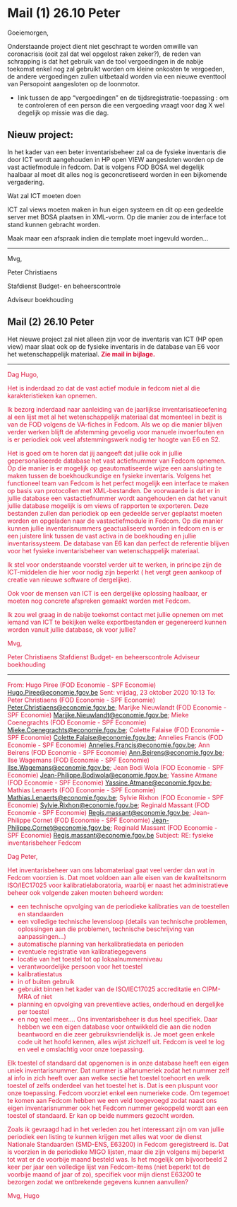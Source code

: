 # Mail (1) 26.10 Peter

Goeiemorgen,

Onderstaande project dient niet geschrapt te worden omwille van coronacrisis (ooit zal dat wel opgelost raken zeker?), de reden van schrapping is dat het gebruik  van de tool vergoedingen in de nabije toekomst enkel nog zal gebruikt worden om kleine onkosten te vergoeden, de andere vergoedingen zullen uitbetaald worden via een nieuwe eventtool van Persopoint aangesloten op de loonmotor.

- link tussen de app “vergoedingen” en de tijdsregistratie-toepassing : om te controleren of een person die een vergoeding vraagt voor dag X wel degelijk op missie was die dag.

## Nieuw project:

In het kader van een beter inventarisbeheer zal oa de fysieke inventaris die door ICT wordt aangehouden in HP open VIEW aangesloten worden op de vast actiefmodule in fedcom. Dat is volgens FOD BOSA wel degelijk haalbaar al moet dit alles nog is geconcretiseerd worden in een bijkomende vergadering.

Wat zal ICT moeten doen

ICT zal views moeten maken in hun eigen systeem en dit op een gedeelde server met BOSA plaatsen in XML-vorm. Op die manier zou de interface tot stand kunnen gebracht worden.

Maak maar een afspraak indien die template moet ingevuld worden…

--- 

Mvg,

Peter Christiaens  

Stafdienst Budget- en beheerscontrole

Adviseur boekhouding

## Mail (2) 26.10 Peter

Het nieuwe project zal niet alleen zijn voor de inventaris van ICT (HP open view) maar slaat ook op de fysieke inventaris in de database van E6 voor het wetenschappelijk materiaal. <font color="crimson"><b>Zie mail in bijlage.</b>

---

Dag Hugo,

Het is inderdaad zo dat de vast actief module in fedcom niet al die karakteristieken kan opnemen.

Ik bezorg inderdaad naar aanleiding van de jaarlijkse inventarisatieoefening al een lijst met al het wetenschappelijk materiaal dat momenteel in bezit is van de FOD volgens de VA-fiches in Fedcom. Als we op die manier blijven verder werken blijft de afstemming gevoelig voor manuele invoerfouten en is er periodiek ook veel afstemmingswerk nodig ter hoogte van E6 en S2. 

Het is goed om te horen dat jij aangeeft dat jullie ook in jullie gepersonaliseerde database het vast actiefnummer van Fedcom opnemen. Op die manier is er mogelijk op geautomatiseerde wijze een aansluiting te maken tussen de boekhoudkundige en fysieke inventaris. Volgens het functioneel team van Fedcom is het perfect mogelijk een interface te maken op basis van protocollen met XML-bestanden. De voorwaarde is dat er in jullie database een vastactiefnummer wordt aangehouden en dat het vanuit jullie database mogelijk is om views of rapporten te exporteren. Deze bestanden zullen dan periodiek op een gedeelde server geplaatst moeten worden en opgeladen naar de vastactiefmodule in Fedcom. Op die manier kunnen jullie inventarisnummers geactualiseerd worden in fedcom en is er een juistere link tussen de vast activa in de boekhouding en jullie inventarissysteem. De database van E6 kan dan perfect de referentie blijven voor het fysieke inventarisbeheer van wetenschappelijk materiaal.

Ik stel voor onderstaande voorstel verder uit te werken, in principe zijn de ICT-middelen die hier voor nodig zijn beperkt ( het vergt geen aankoop of creatie van nieuwe software of dergelijke).

Ook voor de mensen van ICT is een dergelijke oplossing haalbaar, er moeten nog concrete afspreken gemaakt worden met Fedcom.

Ik zou wel graag in de nabije toekomst contact met jullie opnemen om met iemand van ICT te bekijken welke exportbestanden er gegenereerd kunnen worden vanuit jullie database, ok voor jullie?

Mvg,

Peter Christiaens 
Stafdienst Budget- en beheerscontrole
Adviseur boekhouding

---

From: Hugo Piree (FOD Economie - SPF Economie) <Hugo.Piree@economie.fgov.be> 
Sent: vrijdag, 23 oktober 2020 10:13
To: Peter Christiaens (FOD Economie - SPF Economie) <Peter.Christiaens@economie.fgov.be>; Marijke Nieuwlandt (FOD Economie - SPF Economie) <Marijke.Nieuwlandt@economie.fgov.be>; Mieke Coenegrachts (FOD Economie - SPF Economie) <Mieke.Coenegrachts@economie.fgov.be>; Colette Falaise (FOD Economie - SPF Economie) <Colette.Falaise@economie.fgov.be>; Annelies Francis (FOD Economie - SPF Economie) <Annelies.Francis@economie.fgov.be>; Ann Beirens (FOD Economie - SPF Economie) <Ann.Beirens@economie.fgov.be>; Ilse Wagemans (FOD Economie - SPF Economie) <Ilse.Wagemans@economie.fgov.be>; Jean Bodi Wola (FOD Economie - SPF Economie) <Jean-Philippe.Bodiwola@economie.fgov.be>; Yassine Atmane (FOD Economie - SPF Economie) <Yassine.Atmane@economie.fgov.be>; Mathias Lenaerts (FOD Economie - SPF Economie) <Mathias.Lenaerts@economie.fgov.be>; Sylvie Rixhon (FOD Economie - SPF Economie) <Sylvie.Rixhon@economie.fgov.be>; Reginald Massant (FOD Economie - SPF Economie) <Regis.massant@economie.fgov.be>; Jean-Philippe Cornet (FOD Economie - SPF Economie) <Jean-Philippe.Cornet@economie.fgov.be>; Reginald Massant (FOD Economie - SPF Economie) <Regis.massant@economie.fgov.be>
Subject: RE: fysieke inventarisbeheer Fedcom

Dag Peter,

Het inventarisbeheer van ons labomateriaal gaat veel verder dan wat in Fedcom voorzien is. Dat moet voldoen aan alle eisen van de kwaliteitsnorm ISO/IEC17025 voor kalibratielaboratoria, waarbij er naast het administratieve beheer ook volgende zaken moeten beheerd worden:
-	een technische opvolging van de periodieke kalibraties van de toestellen en standaarden
-	een volledige technische levensloop (details van technische problemen, oplossingen aan die problemen, technische beschrijving van aanpassingen…)
-	automatische planning van herkalibratiedata en perioden
-	eventuele registratie van kalibratiegegevens
-	locatie van het toestel tot op lokaalnummerniveau
-	verantwoordelijke persoon voor het toestel
-	kalibratiestatus
-	in of buiten gebruik
-	gebruikt binnen het kader van de ISO/IEC17025 accreditatie en CIPM-MRA of niet
-	planning en opvolging van preventieve acties, onderhoud en dergelijke per toestel
-	en nog veel meer….
Ons inventarisbeheer is dus heel specifiek. Daar hebben we een eigen database voor ontwikkeld die aan die noden beantwoord en die zeer gebruiksvriendelijk is. Je moet geen enkele code uit het hoofd kennen, alles wijst zichzelf uit. Fedcom is veel te log en veel e omslachtig voor onze toepassing. 

Elk toestel of standaard dat opgenomen is in onze database heeft een eigen uniek inventarisnummer. Dat nummer is alfanumeriek zodat het nummer zelf al info in zich heeft over aan welke sectie het toestel toehoort en welk toestel of zelfs onderdeel van het toestel het is. Dat is een pluspunt voor onze toepassing. Fedcom voorziet enkel een numerieke code. Om tegemoet te komen aan Fedcom hebben we een veld toegevoegd zodat naast ons eigen inventarisnummer ook het Fedcom nummer gekoppeld wordt aan een toestel of standaard. Er kan op beide nummers gezocht worden.

Zoals ik gevraagd had in het verleden zou het interessant zijn om van jullie periodiek een listing te kunnen krijgen met alles wat voor de dienst Nationale Standaarden (SMD-ENS, E63200) in Fedcom geregistreerd is. Dat is voorzien in de periodieke MIGO lijsten, maar die zijn volgens mij beperkt tot wat er de voorbije maand besteld was. Is het mogelijk om bijvoorbeeld 2 keer per jaar een volledige lijst van Fedcom-items (niet beperkt tot de voorbije maand of jaar of zo), specifiek voor mijn dienst E63200 te bezorgen zodat we ontbrekende gegevens kunnen aanvullen?

Mvg,
Hugo</font>
